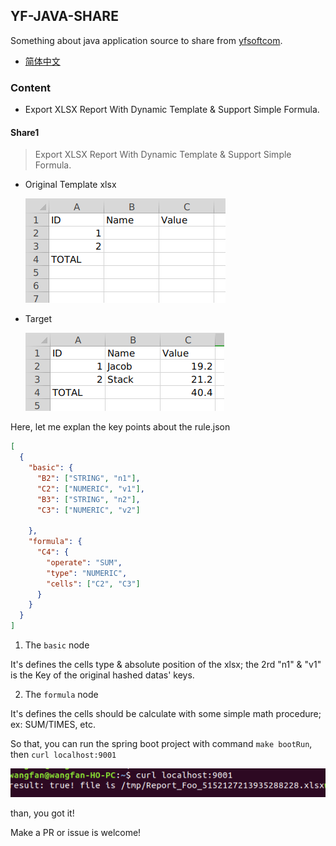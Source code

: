 ## YF-JAVA-SHARE

Something about java application source to share from [yfsoftcom](https://blog.yunplus.io).

- [简体中文](./README-ZH.md)

### Content

- Export XLSX Report With Dynamic Template & Support Simple Formula.


#### Share1

> Export XLSX Report With Dynamic Template & Support Simple Formula.

- Original Template xlsx

  ![](./snaps/share1/original.png)

- Target 

  ![](./snaps/share1/result.png)

Here, let me explan the key points about the rule.json

```json
[
  {
    "basic": {
      "B2": ["STRING", "n1"],
      "C2": ["NUMERIC", "v1"],
      "B3": ["STRING", "n2"],
      "C3": ["NUMERIC", "v2"]
      
    },
    "formula": {
      "C4": {
        "operate": "SUM",
        "type": "NUMERIC",
        "cells": ["C2", "C3"]
      }
    }
  }
]
```
1) The `basic` node

  It's defines the cells type & absolute position of the xlsx; the 2rd "n1" & "v1" is the Key of the original hashed datas' keys.

2) The `formula` node

  It's defines the cells should be calculate with some simple math procedure; ex: SUM/TIMES, etc.

So that, you can run the spring boot project with command `make bootRun`, then `curl localhost:9001`

![](./snaps/share1/curl-it.png)

than, you got it!

Make a PR or issue is welcome!